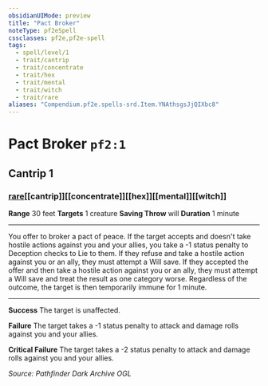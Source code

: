 ```yaml
---
obsidianUIMode: preview
title: "Pact Broker"
noteType: pf2eSpell
cssclasses: pf2e,pf2e-spell
tags:
  - spell/level/1
  - trait/cantrip
  - trait/concentrate
  - trait/hex
  - trait/mental
  - trait/witch
  - trait/rare
aliases: "Compendium.pf2e.spells-srd.Item.YNAthsgsJjQIXbc8" 
---
```

# Pact Broker  `pf2:1`  
## Cantrip 1
### [rare](rare "Rare Rarity Trait")[[cantrip]][[concentrate]][[hex]][[mental]][[witch]]

**Range** 30 feet
**Targets** 1 creature
**Saving Throw**  will
**Duration** 1 minute
* * * 
You offer to broker a pact of peace. If the target accepts and doesn't take hostile actions against you and your allies, you take a -1 status penalty to Deception checks to Lie to them. If they refuse and take a hostile action against you or an ally, they must attempt a Will save. If they accepted the offer and then take a hostile action against you or an ally, they must attempt a Will save and treat the result as one category worse. Regardless of the outcome, the target is then temporarily immune for 1 minute.

* * *

**Success** The target is unaffected.

**Failure** The target takes a -1 status penalty to attack and damage rolls against you and your allies.

**Critical Failure** The target takes a -2 status penalty to attack and damage rolls against you and your allies.

*Source: Pathfinder Dark Archive*
*OGL*
